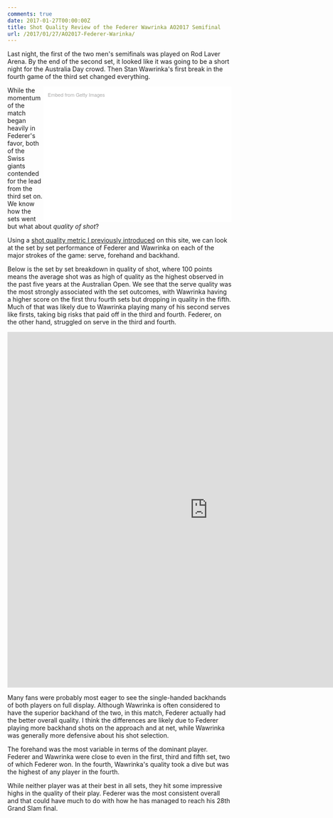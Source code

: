 ```yaml
---
comments: true
date: 2017-01-27T00:00:00Z
title: Shot Quality Review of the Federer Wawrinka AO2017 Semifinal
url: /2017/01/27/AO2017-Federer-Warinka/
---
```


Last night, the first of the two men's semifinals was played on Rod Laver Arena. By the end of the second set, it looked like it was going to be a short night for the Australia Day crowd. Then Stan Wawrinka's first break in the fourth game of the third set changed everything.

<!--more-->

<div class="getty embed image" style="background-color:#fff;display:inline-block;font-family:'Helvetica Neue',Helvetica,Arial,sans-serif;color:#a7a7a7;font-size:11px;width:80%;max-width:594px;float:right;padding:2%;"><div style="padding:0;margin:0;text-align:left;"><a href="http://www.gettyimages.com/detail/632752420" target="_blank" style="color:#a7a7a7;text-decoration:none;font-weight:normal !important;border:none;display:inline-block;">Embed from Getty Images</a></div><div style="overflow:hidden;position:relative;height:0;padding:66.666667% 0 0 0;width:100%;"><iframe src="//embed.gettyimages.com/embed/632752420?et=9PJFlJguRlNV-oC2FP4cbA&viewMoreLink=on&sig=IF29CwNbzov17pT-qGQtKKOOXvgZAm-GkCIuMC4ltN8=&caption=true" width="594" height="396" scrolling="no" frameborder="0" style="display:inline-block;position:absolute;top:0;left:0;width:100%;height:100%;margin:0;"></iframe></div><p style="margin:0;"></p></div>

While the momentum of the match began heavily in Federer's favor, both of the Swiss giants contended for the lead from the third set on. We know how the sets went but what about _quality of shot_?

Using a [shot quality metric I previously introduced](http://on-the-t.com/2017/01/24/AO2017-Shot-Quality/) on this site, we can look at the set by set performance of Federer and Wawrinka on each of the major strokes of the game: serve, forehand and backhand. 

Below is the set by set breakdown in quality of shot, where 100 points means the average shot was as high of quality as the highest observed in the past five years at the Australian Open. We see that the serve quality was the most strongly associated with the set outcomes, with Wawrinka having a higher score on the first thru fourth sets but dropping in quality in the fifth. Much of that was likely due to Wawrinka playing many of his second serves like firsts, taking big risks that paid off in the third and fourth. Federer, on the other hand, struggled on serve in the third and fourth. 

<iframe width="900" height="800" frameborder="0" scrolling="no" src="https://plot.ly/~on-the-t/1103.embed"></iframe>

Many fans were probably most eager to see the single-handed backhands of both players on full display. Although Wawrinka is often considered to have the superior backhand of the two, in this match, Federer actually had the better overall quality. I think the differences are likely due to Federer playing more backhand shots on the approach and at net, while Wawrinka was generally more defensive about his shot selection. 

The forehand was the most variable in terms of the dominant player. Federer and Wawrinka were close to even in the first, third and fifth set, two of which Federer won. In the fourth, Wawrinka's quality took a dive but was the highest of any player in the fourth. 

While neither player was at their best in all sets, they hit some impressive highs in the quality of their play. Federer was the most consistent overall and that could have much to do with how he has managed to reach his 28th Grand Slam final.

